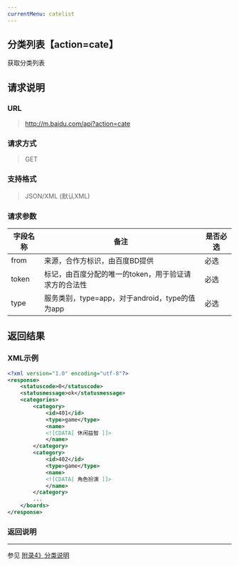 ```yaml
---
currentMenu: catelist
---
```

## 分类列表【action=cate】 ##
获取分类列表

## 请求说明 ##
### URL ###
> http://m.baidu.com/api?action=cate

### 请求方式 ###
> GET

### 支持格式 ###
> JSON/XML (默认XML)

### 请求参数 ###
|字段名称  | 备注 | 是否必选
| ------------ | ------------ | ------------
| from   | 来源，合作方标识，由百度BD提供 | <red>必选</red>
| token  | 标记，由百度分配的唯一的token，用于验证请求方的合法性 | <red>必选</red>
| type  |服务类别，type=app，对于android，type的值为app | <red>必选</red>

## 返回结果 ##
### XML示例 ###
```xml
<?xml version="1.0" encoding="utf-8"?>
<response>
    <statuscode>0</statuscode>
    <statusmessage>ok</statusmessage>
    <categories>
        <category>
            <id>401</id>
            <type>game</type>
            <name>
            <![CDATA[ 休闲益智 ]]>
            </name>
        </category>
        <category>
            <id>402</id>
            <type>game</type>
            <name>
            <![CDATA[ 角色扮演 ]]>
            </name>
        </category>
        ...
    </boards>
</response>
```
### 返回说明 ###
----------
参见 [附录4》分类说明](/api?bdi_docs=1&action=intro&source=natintro_extrainfo4 "附录4》分类说明")
